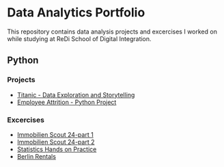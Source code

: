 # Data Analytics Portfolio <br>
This repository contains data analysis projects and excercises I worked on while studying at ReDi School of Digital Integration.

## Python 
### Projects
- [Titanic - Data Exploration and Storytelling](https://github.com/mkdelavina/Data-Analytics-Portfolio/blob/main/colab/Titanic_-_Data_Exploration_and_Storytelling.jpynb)
  <!--[Colab Link](https://colab.research.google.com/github/mkdelavina/Data-Analytics-Portfolio/blob/main/colab/Titanic_-_Data_Exploration_and_Storytelling.jpynb)-->
- [Employee Attrition - Python Project](https://github.com/mkdelavina/Data-Analytics-Portfolio/blob/main/colab/Employee_Attrition_-_Python_Project.jypnb)
 <!-- [Colab Link](https://colab.research.google.com/github/mkdelavina/Data-Analytics-Portfolio/blob/main/colab/Employee_Attrition_-_Python_Project.jypnb)-->
  
### Excercises
- [Immobilien Scout 24-part 1](https://github.com/mkdelavina/Data-Analytics-Portfolio/blob/main/colab/Immobilien_Scout_24_part_1.ipynb)
  <!--[Colab Link](https://colab.research.google.com/github/mkdelavina/Data-Analytics-Portfolio/blob/main/colab/Immobilien_Scout_24_part_1.ipynb)-->
- [Immobilien Scout 24-part 2](https://github.com/mkdelavina/Data-Analytics-Portfolio/blob/main/colab/Immobilien_Scout_24_part_2.ipynb)
  <!--[Colab Link](https://colab.research.google.com/github/mkdelavina/Data-Analytics-Portfolio/blob/main/colab/Immobilien_Scout_24_part_2.ipynb)-->
- [Statistics Hands on Practice](https://github.com/mkdelavina/Data-Analytics-Portfolio/blob/main/colab/Statistics_Hands_on_Practice.jpynb)
  <!--[Colab Link](https://colab.research.google.com/github/mkdelavina/Data-Analytics-Portfolio/blob/main/colab/Statistics_Hands_on_Practice.jpynb)-->
- [Berlin Rentals](https://github.com/mkdelavina/Data-Analytics-Portfolio/blob/main/colab/Berlin_Rentals.jypnb)
 <!-- [Colab Link](https://colab.research.google.com/github/mkdelavina/Data-Analytics-Portfolio/blob/main/colab/Berlin_Rentals.jypnb)-->

